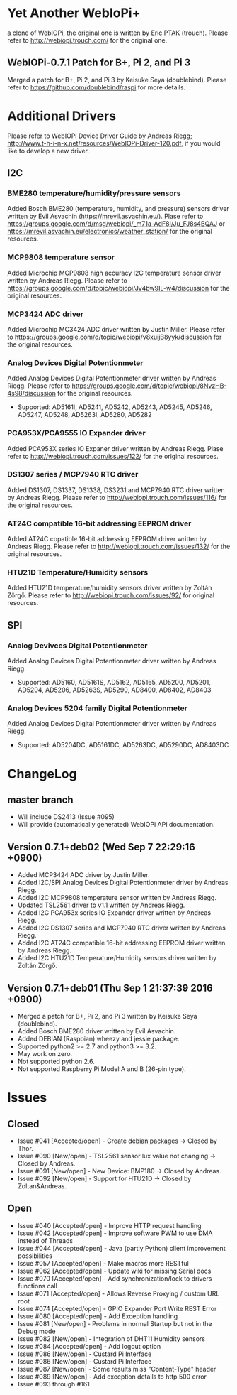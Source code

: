 # Yet Another WebIoPi+
a clone of WebIOPi, the original one is written by Eric PTAK (trouch).
Please refer to http://webiopi.trouch.com/ for the original one.

## WebIOPi-0.7.1 Patch for B+, Pi 2, and Pi 3
Merged a patch for B+, Pi 2, and Pi 3 by Keisuke Seya (doublebind).
Please refer to https://github.com/doublebind/raspi for more details.

# Additional Drivers

Please refer to WebIOPi Device Driver Guide by Andreas Riegg; http://www.t-h-i-n-x.net/resources/WebIOPi-Driver-120.pdf, if you would like to develop a new driver.

## I2C

### BME280 temperature/humidity/pressure sensors
Added Bosch BME280 (temperature, humidity, and pressure) sensors driver written by Evil Asvachin (https://mrevil.asvachin.eu/).
Plase refer to https://groups.google.com/d/msg/webiopi/_m71a-AdF8I/Ju_FJ8s4BQAJ or https://mrevil.asvachin.eu/electronics/weather_station/ for the original resources.

### MCP9808 temperature sensor
Added Microchip MCP9808 high accuracy I2C temperature sensor driver written by Andreas Riegg. Please refer to https://groups.google.com/d/topic/webiopi/Jv4bw9IL-w4/discussion for the original resources.

### MCP3424 ADC driver
Added Microchip MC3424 ADC driver written by Justin Miller. Please refer to https://groups.google.com/d/topic/webiopi/v8xuijB8yyk/discussion for the original resources.

### Analog Devices Digital Potentionmeter 
Added Analog Devices Digital Potentionmeter driver written by Andreas Riegg. Please refer to https://groups.google.com/d/topic/webiopi/8NvzHB-4s98/discussion for the original resources.

* Supported: AD5161I, AD5241, AD5242, AD5243, AD5245, AD5246, AD5247, AD5248, AD5263I, AD5280, AD5282

### PCA953X/PCA9555 IO Expander driver
Added PCA953X series IO Expaner driver written by Andreas Riegg. Plase refer to http://webiopi.trouch.com/issues/122/ for the original resources.

### DS1307 series / MCP7940 RTC driver
Added DS1307, DS1337, DS1338, DS3231 and MCP7940 RTC driver written by Andreas Riegg. Please refer to http://webiopi.trouch.com/issues/116/ for the original resources.

### AT24C compatible 16-bit addressing EEPROM driver 
Added AT24C copatible 16-bit addressing EEPROM driver written by Andreas Riegg. Please refer to http://webiopi.trouch.com/issues/132/ for the original resources.

### HTU21D Temperature/Humidity sensors
Added HTU21D temperature/humidity sensors driver written by Zoltán Zörgő. Please refer to http://webiopi.trouch.com/issues/92/ for original resources.


## SPI

### Analog Devivces Digital Potentionmeter
Added Analog Devices Digital Potentionmeter driver written by Andreas Riegg.

* Supported: AD5160, AD5161S, AD5162, AD5165, AD5200, AD5201, AD5204, AD5206, AD5263S, AD5290, AD8400, AD8402, AD8403

### Analog Devices 5204 family Digital Potentionmeter
Added Analog Devices Digital Potentionmeter driver written by Andreas Riegg.

* Supported: AD5204DC, AD5161DC, AD5263DC, AD5290DC, AD8403DC

# ChangeLog

## master branch
* Will include DS2413 (Issue #095) 
* Will provide (automatically generated) WebIOPi API documentation. 

## Version 0.7.1+deb02 (Wed Sep 7 22:29:16 +0900) 
* Added MCP3424 ADC driver by Justin Miller.
* Added I2C/SPI Analog Devices Digital Potentionmeter driver by Andreas Riegg.
* Added I2C MCP9808 temperature sensor written by Andreas Riegg. 
* Updated TSL2561 driver to v1.1 written by Andreas Riegg.
* Added I2C PCA953x series IO Expander driver written by Andreas Riegg.
* Added I2C DS1307 series and MCP7940 RTC driver written by Andreas Riegg.
* Added I2C AT24C compatible 16-bit addressing EEPROM driver written by Andreas Riegg.
* Added I2C HTU21D Temperature/Humidity sensors driver written by Zoltán Zörgő. 

## Version 0.7.1+deb01 (Thu Sep 1 21:37:39 2016 +0900) 
* Merged a patch for B+, Pi 2, and Pi 3 written by Keisuke Seya (doublebind).
* Added Bosch BME280 driver written by Evil Asvachin.
* Added DEBIAN (Raspbian) wheezy and jessie package.
* Supported python2 >= 2.7 and python3 >= 3.2.
* May work on zero.
* Not supported python 2.6.
* Not supported Raspberry Pi Model A and B (26-pin type). 


# Issues

## Closed

* Issue #041 [Accepted/open] - Create debian packages -> Closed by Thor.
* Issue #090 [New/open] - TSL2561 sensor lux value not changing -> Closed by Andreas. 
* Issue #091 [New/open] - New Device: BMP180 -> Closed by Andreas.
* Issue #092 [New/open] - Support for HTU21D -> Closed by Zoltan&Andreas.

## Open

* Issue #040 [Accepted/open] - Improve HTTP request handling
* Issue #042 [Accepted/open] - Improve software PWM to use DMA instead of Threads
* Issue #044 [Accepted/open] - Java (partly Python) client improvement possibilities
* Issue #057 [Accepted/open] - Make macros more RESTful
* Issue #062 [Accepted/open] - Update wiki for missing Serial docs
* Issue #070 [Accepted/open] - Add synchronization/lock to drivers functions call
* Issue #071 [Accepted/open] - Allows Reverse Proxying / custom URL root 
* Issue #074 [Accepted/open] - GPIO Expander Port Write REST Error
* Issue #080 [Accepted/open] - Add Exception handling
* Issue #081 [New/open] - Problems in normal Startup but not in the Debug mode
* Issue #082 [New/open] - Integration of DHT11 Humidity sensors
* Issue #084 [Accepted/open] - Add logout option
* Issue #086 [New/open] - Custard Pi Interface
* Issue #086 [New/open] - Custard Pi Interface
* Issue #087 [New/open] - Some results miss "Content-Type" header
* Issue #089 [New/open] - Add exception details to http 500 error
* Issue #093 through #161


